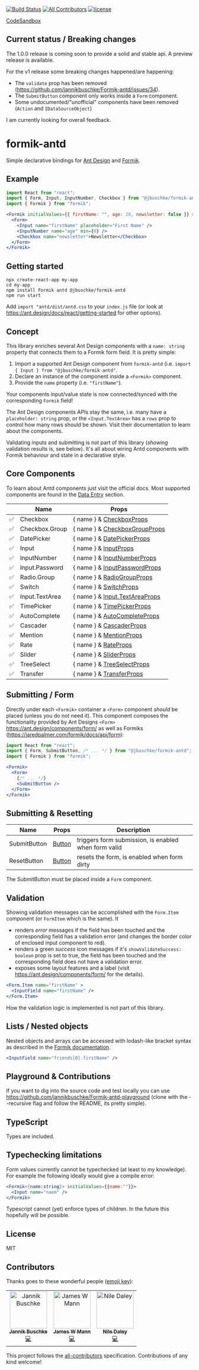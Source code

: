 [![Build Status](https://dev.azure.com/jannikb/glue/_apis/build/status/jannikb%20Formik-antd?branchName=master)](https://dev.azure.com/jannikb/glue/_build/latest?definitionId=4?branchName=master)
[![All Contributors](https://img.shields.io/badge/all_contributors-1-orange.svg?style=flat-square)](#contributors)
[![license](https://badgen.now.sh/badge/license/MIT)](./LICENSE)

[CodeSandbox](https://codesandbox.io/s/x2941k7vpz)

## Current status / Breaking changes

The 1.0.0 release is coming soon to provide a solid and stable api. A preview release is available.

For the v1 release some breaking changes happened/are happening:

- The `validate` prop has been removed (https://github.com/jannikbuschke/Formik-antd/issues/34).
- The `SubmitButton` component only works inside a `Form` component.
- Some undocumented/"unofficial" components have been removed (`Action` and `IDataSourceObject`)

I am currently looking for overall feedback.

# formik-antd

Simple declarative bindings for [Ant Design](https://ant.design/docs/react/introduce) and [Formik](https://github.com/jaredpalmer/Formik).

## Example

```jsx
import React from "react";
import { Form, Input, InputNumber, Checkbox } from "@jbuschke/formik-antd";
import { Formik } from "formik";

<Formik initialValues={{ firstName: "", age: 20, newsletter: false }} >
  <Form>
    <Input name="firstName" placeholder="First Name" />
    <InputNumber name="age" min={0} />
    <Checkbox name="newsletter">Newsletter</Checkbox>
  </Form>
</Formik>
```

## Getting started

```
npx create-react-app my-app
cd my-app
npm install Formik antd @jbuschke/formik-antd
npm run start
```

Add `import "antd/dist/antd.css` to your `index.js` file (or look at https://ant.design/docs/react/getting-started for other options).

## Concept

This library enriches several Ant Design components with a `name: string` property that connects them to a Formik form field. It is pretty simple:

1. Import a supported Ant Design component from `formik-antd` (i.e. `import { Input } from "@jbuschke/formik-antd"`.
2. Declare an instance of the component inside a `<Formik>` component.
3. Provide the `name` property (i.e. `"firstName"`).

Your components input/value state is now connected/synced with the corresponding `Formik` field!

The Ant Design components APIs stay the same, i.e. many have a `placeholder: string` prop, or the `<Input.TextArea>` has a `rows` prop to control how many rows should be shown. Visit their documentation to learn about the components.

Validating inputs and submitting is not part of this library (_showing_ validation results is, see below). It's all about wiring Antd components with Formik behaviour and state in a declarative style.

## Core Components

To learn about Antd components just visit the official docs. Most supported components are found in the [Data Entry](https://ant.design/components/auto-complete/) section.

|                       | Name           | Props                                                                                                            |
| --------------------- | -------------- | ---------------------------------------------------------------------------------------------------------------- |
| :white_check_mark:    | Checkbox       | { name } & [CheckboxProps](https://ant.design/components/checkbox/)                                    |
| :white_check_mark:    | Checkbox.Group | { name } & [CheckboxGroupProps](https://ant.design/components/checkbox/#Checkbox-Group)                |
| :white_check_mark:    | DatePicker     | { name } & [DatePickerProps](https://ant.design/components/date-picker/)                               |
| :white_check_mark:    | Input          | { name } & [InputProps](https://ant.design/components/input/)                                          |
| :white_check_mark:    | InputNumber    | { name } & [InputNumberProps](https://ant.design/components/input-number/)                             |
| :white_check_mark:    | Input.Password | { name } & [InputPasswordProps](https://ant.design/components/input/)                                  |
| :white_check_mark:    | Radio.Group    | { name } & [RadioGroupProps](https://ant.design/components/radio/#RadioGroup)                          |
| :white_check_mark:    | Switch         | { name } & [SwitchProps](https://ant.design/components/switch/)                                        |
| :white_check_mark:    | Input.TextArea | { name } & [Input.TextAreaProps](https://ant.design/components/input/#components-input-demo-textarea)  |
| :white_check_mark:    | TimePicker     | { name } & [TimePickerProps](https://ant.design/components/input/#components-input-demo-textarea)      |
| :white_check_mark:    | AutoComplete   | { name } & [AutoCompleteProps](https://ant.design/components/auto-complete/)                           |
| :white_check_mark:    | Cascader       | { name } & [CascaderProps](https://ant.design/components/cascader/)                                    |
| :white_check_mark:    | Mention        | { name } & [MentionProps](https://ant.design/components/mention/)                                      |
| :white_check_mark:    | Rate           | { name } & [RateProps](https://ant.design/components/rate/)                                            |
| :white_check_mark:    | Slider         | { name } & [SliderProps](https://ant.design/components/slider/)                                        |
| :white_check_mark:    | TreeSelect     | { name } & [TreeSelectProps](https://ant.design/components/tree-select/)                               |
| :white_check_mark:    | Transfer       | { name } & [TransferProps](https://ant.design/components/transfer/)                                    |

## Submitting / Form

Directly under each `<Formik>` container a `<Form>` component _should_ be placed (unless you do not need it). This component composes the functionality provided by Ant Designs `<Form>` https://ant.design/components/form/ as well as Formiks (https://jaredpalmer.com/formik/docs/api/form):


```jsx
import React from "react";
import { Form, SubmitButton, /* ... */ } from "@jbuschke/formik-antd";
import { Formik } from "formik";

<Formik>
  <Form>
    {/* ... */}
    <SubmitButton />
  </Form>
</Formik>
```

## Submitting & Resetting

| Name         | Props                                           | Description                                          |
| ------------ | ----------------------------------------------- | ---------------------------------------------------- |
| SubmitButton | [Button](https://ant.design/components/button/) | triggers form submission, is enabled when form valid |
| ResetButton  | [Button](https://ant.design/components/button/) | resets the form, is enabled when form dirty          |

The SubmitButton must be placed inside a `Form` component.

## Validation

Showing validation messages can be accomplished with the  `Form.Item` component (or `FormItem` which is the same). It 
- renders *error* messages if the field has been touched and the corresponding field has a validation error (and changes the border color of enclosed input component to red).
- renders a green *success* icon messages if it's `showValidateSuccess: boolean` prop is set to true, the field has been touched and the corresponding field does not have a validation error.
- exposes some layout features and a label (visit https://ant.design/components/form/ for the details).

```jsx
<Form.Item name="firstName" >
  <InputField name="firstName" />
</Form.Item>
```

How the validation logic is implemented is not part of this library.

## Lists / Nested objects

Nested objects and arrays can be accessed with lodash-like bracket syntax as described in the [Formik documentation](https://jaredpalmer.com/Formik/docs/guides/arrays).

```jsx
<InputField name="friends[0].firstName" />
```

## Playground & Contributions

If you want to dig into the source code and test locally you can use https://github.com/jannikbuschke/Formik-antd-playground (clone with the --recursive flag and follow the README, its pretty simple).

## TypeScript

Types are included.

## Typechecking limitations
Form values currently cannot be typechecked (at least to my knowledge). For example the following ideally would give a compile error:

```jsx
<Formik<{name:string}> initialValues={{name:""}}>
  <Input name="naem" />
</Formik>
```

Typescript cannot (yet) enforce types of children. In the future this hopefully will  be possible.

## License

MIT

## Contributors

Thanks goes to these wonderful people ([emoji key](https://allcontributors.org/docs/en/emoji-key)):

<!-- ALL-CONTRIBUTORS-LIST:START - Do not remove or modify this section -->
<!-- prettier-ignore -->

<table><tr><td align="center"><a href="https://www.jannikbuschke.de/blog"><img src="https://avatars2.githubusercontent.com/u/5894881?v=4" width="100px;" alt="Jannik Buschke"/><br /><sub><b>Jannik Buschke</b></sub></a><br /><a href="https://github.com/jannikbuschke/formik-antd/commits?author=jannikbuschke" title="Code">💻</a></td><td align="center"><a href="http://www.jameswmann.com"><img src="https://avatars2.githubusercontent.com/u/436270?v=4" width="100px;" alt="James W Mann"/><br /><sub><b>James W Mann</b></sub></a><br /><a href="https://github.com/jannikbuschke/formik-antd/commits?author=jwmann" title="Code">💻</a></td><td align="center"><a href="https://github.com/NileDaley"><img src="https://avatars3.githubusercontent.com/u/15862011?v=4" width="100px;" alt="Nile Daley"/><br /><sub><b>Nile Daley</b></sub></a><br /><a href="https://github.com/jannikbuschke/formik-antd/commits?author=NileDaley" title="Code">💻</a></td></tr></table>

<!-- ALL-CONTRIBUTORS-LIST:END -->

This project follows the [all-contributors](https://github.com/all-contributors/all-contributors) specification. Contributions of any kind welcome!